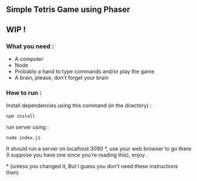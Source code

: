 ## Simple Tetris Game using Phaser

## WIP !
### What you need :

- A computer
- Node
- Probably a hand to type commands and/or play the game
- A brain, please, don't forget your brain

### How to run :

Install dependencies using this command (in the directory) :

```
npm install
```

run server using :

```
node index.js
```

It should run a server on localhost:3090 \*, use your web browser to go there
(I suppose you have one since you're reading this), enjoy .

\* (unless you changed it, But I guess you don't need these instructions then)
